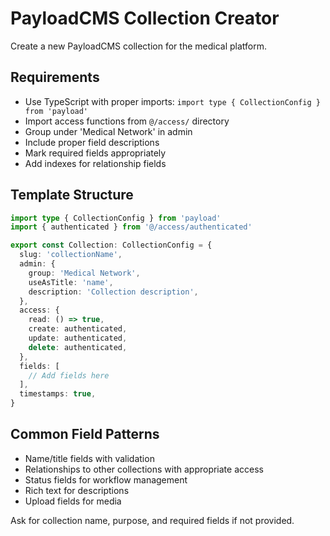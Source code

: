 # PayloadCMS Collection Creator

Create a new PayloadCMS collection for the medical platform.

## Requirements
- Use TypeScript with proper imports: `import type { CollectionConfig } from 'payload'`
- Import access functions from `@/access/` directory
- Group under 'Medical Network' in admin
- Include proper field descriptions
- Mark required fields appropriately
- Add indexes for relationship fields

## Template Structure
```typescript
import type { CollectionConfig } from 'payload'
import { authenticated } from '@/access/authenticated'

export const Collection: CollectionConfig = {
  slug: 'collectionName',
  admin: {
    group: 'Medical Network',
    useAsTitle: 'name',
    description: 'Collection description',
  },
  access: {
    read: () => true,
    create: authenticated,
    update: authenticated,
    delete: authenticated,
  },
  fields: [
    // Add fields here
  ],
  timestamps: true,
}
```

## Common Field Patterns
- Name/title fields with validation
- Relationships to other collections with appropriate access
- Status fields for workflow management
- Rich text for descriptions
- Upload fields for media

Ask for collection name, purpose, and required fields if not provided.
